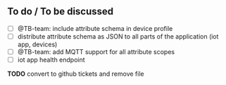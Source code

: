
## To do / To be discussed

* [ ] @TB-team: include attribute schema in device profile
* [ ] distribute attribute schema as JSON to all parts of the application (iot app, devices)
* [ ] @TB-team: add MQTT support for all attribute scopes
* [ ] iot app health endpoint

**TODO** convert to github tickets and remove file